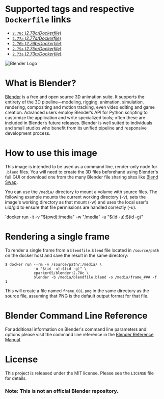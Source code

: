 # Supported tags and respective `Dockerfile` links

* [`2.78c` (*2.78c/Dockerfile*)](https://github.com/e4p/blender-docker/blob/noentry/2.78c/Dockerfile)
* [`2.77a` (*2.77a/Dockerfile*)](https://github.com/e4p/blender-docker/blob/noentry/2.77a/Dockerfile)
* [`2.76b` (*2.76b/Dockerfile*)](https://github.com/e4p/blender-docker/blob/noentry/2.76b/Dockerfile)
* [`2.75a` (*2.75a/Dockerfile*)](https://github.com/e4p/blender-docker/blob/noentry/2.75a/Dockerfile)
* [`2.73a` (*2.73a/Dockerfile*)](https://github.com/e4p/blender-docker/blob/noentry/2.73a/Dockerfile)

![Blender Logo](https://www.blender.org/wp-content/uploads/2015/03/blender_logo_socket.png)


# What is Blender?

[Blender](https://www.blender.org) is a free and open source 3D animation suite. It supports the entirety of the 3D pipeline—modeling, rigging, animation, simulation, rendering, compositing and motion tracking, even video editing and game creation. Advanced users employ Blender’s API for Python scripting to customize the application and write specialized tools; often these are included in Blender’s future releases. Blender is well suited to individuals and small studios who benefit from its unified pipeline and responsive development process.


# How to use this image

This image is intended to be used as a command line, render-only node for `.blend` files. You will need to create the 3D files beforehand using Blender's full GUI or download one from the many Blender file sharing sites like [Blend Swap](http://www.blendswap.com).

You can use the `/media/` directory to mount a volume with source files. The following example mounts the current working directory (-v), sets the image's working directory as that mount (-w) and uses the local user's uid/gid to ensure that file permissions are handled correctly (-u).

`docker run -it -v "$(pwd):/media" -w "/media" -u "$(id -u):$(id -g)" 


# Rendering a single frame

To render a single frame from a `blendfile.blend` file located in `/source/path` on the docker host and save the result in the same directory:

```console
$ docker run --rm -v /source/path/:/media/ \
             -u "$(id -u):$(id -g)" \
             eparker05/blender:2.78c \
             blender -b /media/blendfile.blend -o /media/frame_### -f 1
```

This will create a file named `frame_001.png` in the same directory as the source file, assuming that PNG is the default output format for that file.


# Blender Command Line Reference

For additional information on Blender's command line parameters and options please visit the command line reference in the [Blender Reference Manual](https://www.blender.org/manual/render/workflows/command_line.html).


# License

This project is released under the MIT license. Please see the `LICENSE` file for details.

### Note: This is not an official Blender repository.
